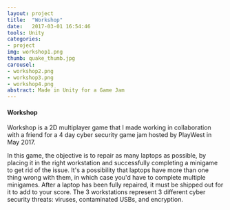 ```yaml
---
layout: project
title:  "Workshop"
date:   2017-03-01 16:54:46
tools: Unity
categories:
- project
img: workshop1.png
thumb: quake_thumb.jpg
carousel:
- workshop2.png
- workshop3.png
- workshop4.png
abstract: Made in Unity for a Game Jam
---
```

#### Workshop
Workshop is a 2D multiplayer game that I made working in collaboration with a friend for a 4 day cyber security game jam hosted by PlayWest in May 2017.

In this game, the objective is to repair as many laptops as possible, by placing it in the right workstation and successfully completing a minigame to get rid of the issue. It's a possibility that laptops have more than one thing wrong with them, in which case you'd have to complete multiple minigames.
After a laptop has been fully repaired, it must be shipped out for it to add to your score.
The 3 workstations represent 3 different cyber security threats: viruses, contaminated USBs, and encryption.

